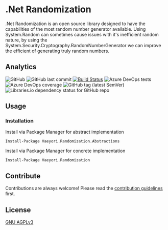 # .Net Randomization

.Net Randomization is an open source library designed to have the capabilities of the most random number generator available. Using System.Random can sometimes cause issues with it's inefficient random nature, by using the System.Security.Cryptography.RandomNumberGenerator we can improve the efficient of generating truly random numbers.

## Analytics

![GitHub](https://img.shields.io/github/license/vaeyori/dotnet-randomization?label=License)
![GitHub last commit](https://img.shields.io/github/last-commit/vaeyori/dotnet-randomization?label=Latest%20Commit)
[![Build Status](https://dev.azure.com/vaeyori/Vaeyori/_apis/build/status/Vaeyori.dotnet-randomization?branchName=main)](https://dev.azure.com/vaeyori/Vaeyori/_build/latest?definitionId=8&branchName=main)
![Azure DevOps tests](https://img.shields.io/azure-devops/tests/vaeyori/Vaeyori/8?label=Test%20Results)
![Azure DevOps coverage](https://img.shields.io/azure-devops/coverage/vaeyori/Vaeyori/8?label=Code%20Coverage)
![GitHub tag (latest SemVer)](https://img.shields.io/github/v/tag/vaeyori/dotnet-weightedmatrix?label=Version&sort=semver)
![Libraries.io dependency status for GitHub repo](https://img.shields.io/librariesio/github/vaeyori/dotnet-randomization?label=Dependencies)

## Usage

### Installation

Install via Package Manager for abstract implementation

    Install-Package Vaeyori.Randomization.Abstractions

Install via Package Manager for concrete implementation

    Install-Package Vaeyori.Randomization

## Contribute

Contributions are always welcome! Please read the [contribution guidelines](/contributing.md) first.

## License

[GNU AGPLv3](https://choosealicense.com/licenses/agpl-3.0/)
